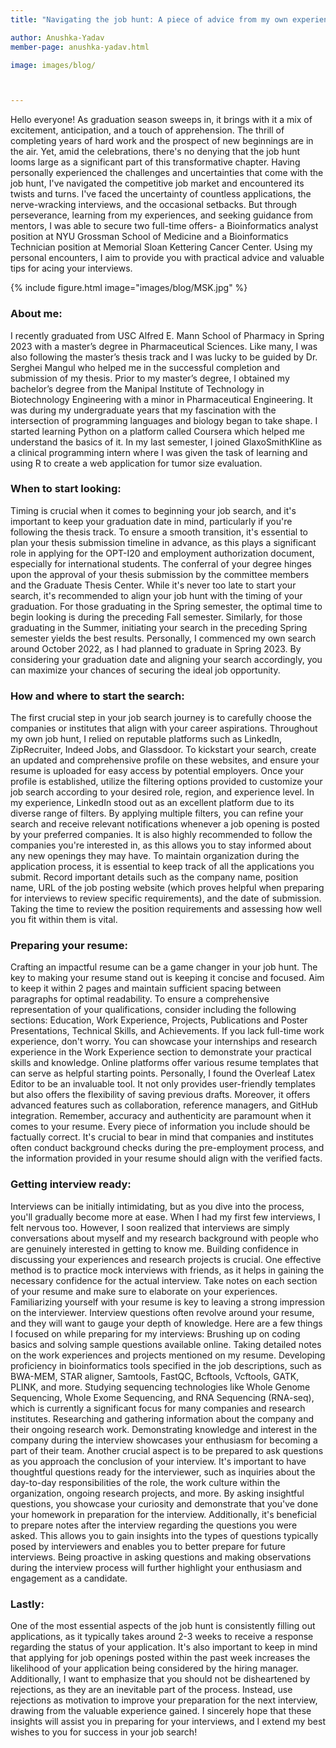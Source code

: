 ```yaml
---
title: "Navigating the job hunt: A piece of advice from my own experience"

author: Anushka-Yadav
member-page: anushka-yadav.html

image: images/blog/



---
```

Hello everyone!
As graduation season sweeps in, it brings with it a mix of excitement, anticipation, and a touch of apprehension. The thrill of completing years of hard work and the prospect of new beginnings are in the air. Yet, amid the celebrations, there's no denying that the job hunt looms large as a significant part of this transformative chapter. Having personally experienced the challenges and uncertainties that come with the job hunt, I've navigated the competitive job market and encountered its twists and turns. I've faced the uncertainty of countless applications, the nerve-wracking interviews, and the occasional setbacks. But through perseverance, learning from my experiences, and seeking guidance from mentors, I was able to secure two full-time offers- a Bioinformatics analyst position at NYU Grossman School of Medicine and a Bioinformatics Technician position at Memorial Sloan Kettering Cancer Center. Using my personal encounters, I aim to provide you with practical advice and valuable tips for acing your interviews.

{% include figure.html image="images/blog/MSK.jpg" %}


### About me:

I recently graduated from USC Alfred E. Mann School of Pharmacy in Spring 2023 with a master’s degree in Pharmaceutical Sciences. Like many, I was also following the master’s thesis track and I was lucky to be guided by Dr. Serghei Mangul who helped me in the successful completion and submission of my thesis. Prior to my master’s degree, I obtained my bachelor’s degree from the Manipal Institute of Technology in Biotechnology Engineering with a minor in Pharmaceutical Engineering. It was during my undergraduate years that my fascination with the intersection of programming languages and biology began to take shape. I started learning Python on a platform called Coursera which helped me understand the basics of it. In my last semester, I joined GlaxoSmithKline as a clinical programming intern where I was given the task of learning and using R to create a web application for tumor size evaluation. 
### When to start looking:

Timing is crucial when it comes to beginning your job search, and it's important to keep your graduation date in mind, particularly if you're following the thesis track. To ensure a smooth transition, it's essential to plan your thesis submission timeline in advance, as this plays a significant role in applying for the OPT-I20 and employment authorization document, especially for international students. The conferral of your degree hinges upon the approval of your thesis submission by the committee members and the Graduate Thesis Center.
While it's never too late to start your search, it's recommended to align your job hunt with the timing of your graduation. For those graduating in the Spring semester, the optimal time to begin looking is during the preceding Fall semester. Similarly, for those graduating in the Summer, initiating your search in the preceding Spring semester yields the best results. Personally, I commenced my own search around October 2022, as I had planned to graduate in Spring 2023. By considering your graduation date and aligning your search accordingly, you can maximize your chances of securing the ideal job opportunity.

### How and where to start the search:

The first crucial step in your job search journey is to carefully choose the companies or institutes that align with your career aspirations. Throughout my own job hunt, I relied on reputable platforms such as LinkedIn, ZipRecruiter, Indeed Jobs, and Glassdoor. To kickstart your search, create an updated and comprehensive profile on these websites, and ensure your resume is uploaded for easy access by potential employers.
Once your profile is established, utilize the filtering options provided to customize your job search according to your desired role, region, and experience level. In my experience, LinkedIn stood out as an excellent platform due to its diverse range of filters. By applying multiple filters, you can refine your search and receive relevant notifications whenever a job opening is posted by your preferred companies. It is also highly recommended to follow the companies you're interested in, as this allows you to stay informed about any new openings they may have.
To maintain organization during the application process, it is essential to keep track of all the applications you submit. Record important details such as the company name, position name, URL of the job posting website (which proves helpful when preparing for interviews to review specific requirements), and the date of submission. Taking the time to review the position requirements and assessing how well you fit within them is vital.

### Preparing your resume:

Crafting an impactful resume can be a game changer in your job hunt. The key to making your resume stand out is keeping it concise and focused. Aim to keep it within 2 pages and maintain sufficient spacing between paragraphs for optimal readability. To ensure a comprehensive representation of your qualifications, consider including the following sections: Education, Work Experience, Projects, Publications and Poster Presentations, Technical Skills, and Achievements.
If you lack full-time work experience, don't worry. You can showcase your internships and research experience in the Work Experience section to demonstrate your practical skills and knowledge. Online platforms offer various resume templates that can serve as helpful starting points. Personally, I found the Overleaf Latex Editor to be an invaluable tool. It not only provides user-friendly templates but also offers the flexibility of saving previous drafts. Moreover, it offers advanced features such as collaboration, reference managers, and GitHub integration.
Remember, accuracy and authenticity are paramount when it comes to your resume. Every piece of information you include should be factually correct. It's crucial to bear in mind that companies and institutes often conduct background checks during the pre-employment process, and the information provided in your resume should align with the verified facts.


### Getting interview ready:

Interviews can be initially intimidating, but as you dive into the process, you'll gradually become more at ease. When I had my first few interviews, I felt nervous too. However, I soon realized that interviews are simply conversations about myself and my research background with people who are genuinely interested in getting to know me. Building confidence in discussing your experiences and research projects is crucial. One effective method is to practice mock interviews with friends, as it helps in gaining the necessary confidence for the actual interview. Take notes on each section of your resume and make sure to elaborate on your experiences. Familiarizing yourself with your resume is key to leaving a strong impression on the interviewer. Interview questions often revolve around your resume, and they will want to gauge your depth of knowledge.
Here are a few things I focused on while preparing for my interviews:
Brushing up on coding basics and solving sample questions available online.
Taking detailed notes on the work experiences and projects mentioned on my resume.
Developing proficiency in bioinformatics tools specified in the job descriptions, such as BWA-MEM, STAR aligner, Samtools, FastQC, Bcftools, Vcftools, GATK, PLINK, and more.
Studying sequencing technologies like Whole Genome Sequencing, Whole Exome Sequencing, and RNA Sequencing (RNA-seq), which is currently a significant focus for many companies and research institutes.
Researching and gathering information about the company and their ongoing research work. Demonstrating knowledge and interest in the company during the interview showcases your enthusiasm for becoming a part of their team.
Another crucial aspect is to be prepared to ask questions as you approach the conclusion of your interview. It's important to have thoughtful questions ready for the interviewer, such as inquiries about the day-to-day responsibilities of the role, the work culture within the organization, ongoing research projects, and more. By asking insightful questions, you showcase your curiosity and demonstrate that you've done your homework in preparation for the interview. Additionally, it's beneficial to prepare notes after the interview regarding the questions you were asked. This allows you to gain insights into the types of questions typically posed by interviewers and enables you to better prepare for future interviews. Being proactive in asking questions and making observations during the interview process will further highlight your enthusiasm and engagement as a candidate.
### Lastly:

One of the most essential aspects of the job hunt is consistently filling out applications, as it typically takes around 2-3 weeks to receive a response regarding the status of your application. It's also important to keep in mind that applying for job openings posted within the past week increases the likelihood of your application being considered by the hiring manager. Additionally, I want to emphasize that you should not be disheartened by rejections, as they are an inevitable part of the process. Instead, use rejections as motivation to improve your preparation for the next interview, drawing from the valuable experience gained.
I sincerely hope that these insights will assist you in preparing for your interviews, and I extend my best wishes to you for success in your job search!

